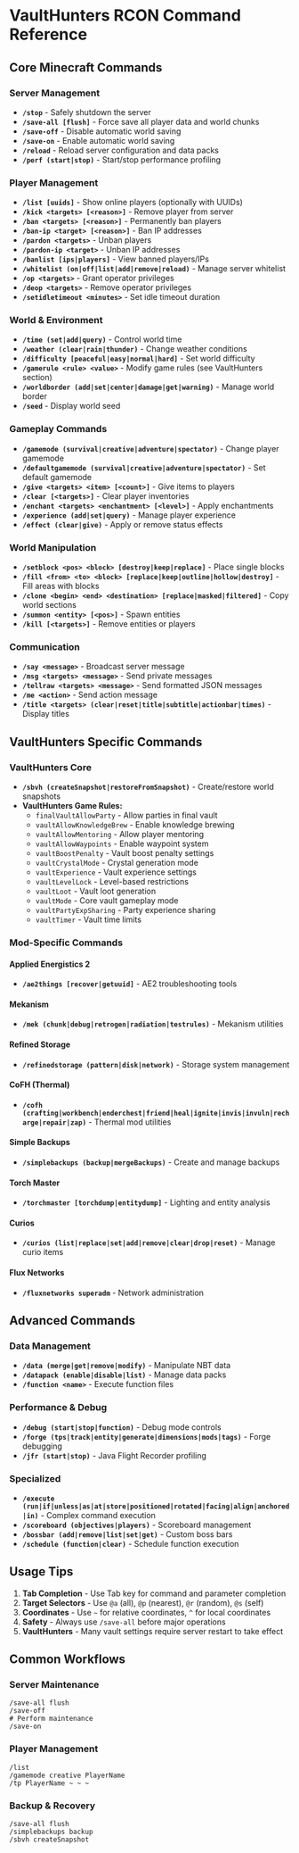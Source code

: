 # VaultHunters RCON Command Reference

## Core Minecraft Commands

### Server Management
- **`/stop`** - Safely shutdown the server
- **`/save-all [flush]`** - Force save all player data and world chunks
- **`/save-off`** - Disable automatic world saving
- **`/save-on`** - Enable automatic world saving
- **`/reload`** - Reload server configuration and data packs
- **`/perf (start|stop)`** - Start/stop performance profiling

### Player Management
- **`/list [uuids]`** - Show online players (optionally with UUIDs)
- **`/kick <targets> [<reason>]`** - Remove player from server
- **`/ban <targets> [<reason>]`** - Permanently ban players
- **`/ban-ip <target> [<reason>]`** - Ban IP addresses
- **`/pardon <targets>`** - Unban players
- **`/pardon-ip <target>`** - Unban IP addresses
- **`/banlist [ips|players]`** - View banned players/IPs
- **`/whitelist (on|off|list|add|remove|reload)`** - Manage server whitelist
- **`/op <targets>`** - Grant operator privileges
- **`/deop <targets>`** - Remove operator privileges
- **`/setidletimeout <minutes>`** - Set idle timeout duration

### World & Environment
- **`/time (set|add|query)`** - Control world time
- **`/weather (clear|rain|thunder)`** - Change weather conditions
- **`/difficulty [peaceful|easy|normal|hard]`** - Set world difficulty
- **`/gamerule <rule> <value>`** - Modify game rules (see VaultHunters section)
- **`/worldborder (add|set|center|damage|get|warning)`** - Manage world border
- **`/seed`** - Display world seed

### Gameplay Commands
- **`/gamemode (survival|creative|adventure|spectator)`** - Change player gamemode
- **`/defaultgamemode (survival|creative|adventure|spectator)`** - Set default gamemode
- **`/give <targets> <item> [<count>]`** - Give items to players
- **`/clear [<targets>]`** - Clear player inventories
- **`/enchant <targets> <enchantment> [<level>]`** - Apply enchantments
- **`/experience (add|set|query)`** - Manage player experience
- **`/effect (clear|give)`** - Apply or remove status effects

### World Manipulation
- **`/setblock <pos> <block> [destroy|keep|replace]`** - Place single blocks
- **`/fill <from> <to> <block> [replace|keep|outline|hollow|destroy]`** - Fill areas with blocks
- **`/clone <begin> <end> <destination> [replace|masked|filtered]`** - Copy world sections
- **`/summon <entity> [<pos>]`** - Spawn entities
- **`/kill [<targets>]`** - Remove entities or players

### Communication
- **`/say <message>`** - Broadcast server message
- **`/msg <targets> <message>`** - Send private messages
- **`/tellraw <targets> <message>`** - Send formatted JSON messages
- **`/me <action>`** - Send action message
- **`/title <targets> (clear|reset|title|subtitle|actionbar|times)`** - Display titles

## VaultHunters Specific Commands

### VaultHunters Core
- **`/sbvh (createSnapshot|restoreFromSnapshot)`** - Create/restore world snapshots
- **VaultHunters Game Rules:**
  - `finalVaultAllowParty` - Allow parties in final vault
  - `vaultAllowKnowledgeBrew` - Enable knowledge brewing
  - `vaultAllowMentoring` - Allow player mentoring
  - `vaultAllowWaypoints` - Enable waypoint system
  - `vaultBoostPenalty` - Vault boost penalty settings
  - `vaultCrystalMode` - Crystal generation mode
  - `vaultExperience` - Vault experience settings
  - `vaultLevelLock` - Level-based restrictions
  - `vaultLoot` - Vault loot generation
  - `vaultMode` - Core vault gameplay mode
  - `vaultPartyExpSharing` - Party experience sharing
  - `vaultTimer` - Vault time limits

### Mod-Specific Commands

#### Applied Energistics 2
- **`/ae2things [recover|getuuid]`** - AE2 troubleshooting tools

#### Mekanism
- **`/mek (chunk|debug|retrogen|radiation|testrules)`** - Mekanism utilities

#### Refined Storage
- **`/refinedstorage (pattern|disk|network)`** - Storage system management

#### CoFH (Thermal)
- **`/cofh (crafting|workbench|enderchest|friend|heal|ignite|invis|invuln|recharge|repair|zap)`** - Thermal mod utilities

#### Simple Backups
- **`/simplebackups (backup|mergeBackups)`** - Create and manage backups

#### Torch Master
- **`/torchmaster [torchdump|entitydump]`** - Lighting and entity analysis

#### Curios
- **`/curios (list|replace|set|add|remove|clear|drop|reset)`** - Manage curio items

#### Flux Networks
- **`/fluxnetworks superadm`** - Network administration

## Advanced Commands

### Data Management
- **`/data (merge|get|remove|modify)`** - Manipulate NBT data
- **`/datapack (enable|disable|list)`** - Manage data packs
- **`/function <name>`** - Execute function files

### Performance & Debug
- **`/debug (start|stop|function)`** - Debug mode controls
- **`/forge (tps|track|entity|generate|dimensions|mods|tags)`** - Forge debugging
- **`/jfr (start|stop)`** - Java Flight Recorder profiling

### Specialized
- **`/execute (run|if|unless|as|at|store|positioned|rotated|facing|align|anchored|in)`** - Complex command execution
- **`/scoreboard (objectives|players)`** - Scoreboard management
- **`/bossbar (add|remove|list|set|get)`** - Custom boss bars
- **`/schedule (function|clear)`** - Schedule function execution

## Usage Tips

1. **Tab Completion** - Use Tab key for command and parameter completion
2. **Target Selectors** - Use `@a` (all), `@p` (nearest), `@r` (random), `@s` (self)
3. **Coordinates** - Use `~` for relative coordinates, `^` for local coordinates
4. **Safety** - Always use `/save-all` before major operations
5. **VaultHunters** - Many vault settings require server restart to take effect

## Common Workflows

### Server Maintenance
```
/save-all flush
/save-off
# Perform maintenance
/save-on
```

### Player Management
```
/list
/gamemode creative PlayerName
/tp PlayerName ~ ~ ~
```

### Backup & Recovery
```
/save-all flush
/simplebackups backup
/sbvh createSnapshot
```
